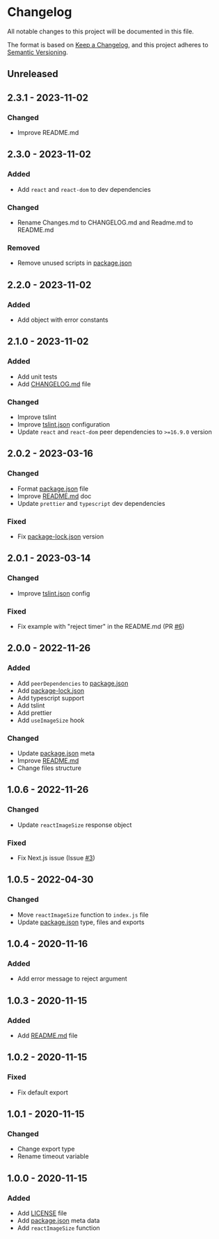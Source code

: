 # Changelog

All notable changes to this project will be documented in this file.

The format is based on [Keep a Changelog](https://keepachangelog.com/en/1.0.0/),
and this project adheres to [Semantic Versioning](https://semver.org/spec/v2.0.0.html).

## Unreleased

## 2.3.1 - 2023-11-02
### Changed
- Improve README.md

## 2.3.0 - 2023-11-02
### Added
- Add `react` and `react-dom` to dev dependencies

### Changed
- Rename Changes.md to CHANGELOG.md and Readme.md to README.md

### Removed
- Remove unused scripts in [package.json](package.json)

## 2.2.0 - 2023-11-02
### Added
- Add object with error constants

## 2.1.0 - 2023-11-02
### Added
- Add unit tests
- Add [CHANGELOG.md](CHANGELOG.md) file

### Changed
- Improve tslint
- Improve [tslint.json](tslint.json) configuration
- Update `react` and `react-dom` peer dependencies to `>=16.9.0` version

## 2.0.2 - 2023-03-16
### Changed
- Format [package.json](package.json) file
- Improve [README.md](README.md) doc
- Update `prettier` and `typescript` dev dependencies

### Fixed
- Fix [package-lock.json](package-lock.json) version

## 2.0.1 - 2023-03-14
### Changed
- Improve [tslint.json](tslint.json) config

### Fixed
- Fix example with "reject timer" in the README.md (PR [#6](https://github.com/andreyk1512/react-image-size/pull/6))

## 2.0.0 - 2022-11-26
### Added
- Add `peerDependencies` to [package.json](package.json)
- Add [package-lock.json](package-lock.json)
- Add typescript support
- Add tslint
- Add prettier
- Add `useImageSize` hook

### Changed
- Update [package.json](package.json) meta
- Improve [README.md](README.md)
- Change files structure

## 1.0.6 - 2022-11-26
### Changed
- Update `reactImageSize` response object

### Fixed
- Fix Next.js issue (Issue [#3](https://github.com/andreyk1512/react-image-size/issues/3))

## 1.0.5 - 2022-04-30
### Changed
- Move `reactImageSize` function to `index.js` file
- Update [package.json](package.json) type, files and exports

## 1.0.4 - 2020-11-16
### Added
- Add error message to reject argument

## 1.0.3 - 2020-11-15
### Added
- Add [README.md](README.md) file

## 1.0.2 - 2020-11-15
### Fixed
- Fix default export

## 1.0.1 - 2020-11-15
### Changed
- Change export type
- Rename timeout variable

## 1.0.0 - 2020-11-15
### Added
- Add [LICENSE](LICENSE) file
- Add [package.json](package.json) meta data
- Add `reactImageSize` function
